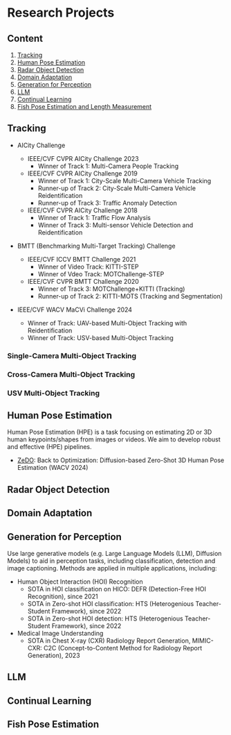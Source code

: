 # Research Projects
## Content
1. [Tracking](#tracking)
2. [Human Pose Estimation](#human-pose-estimation)
3. [Radar Object Detection](#radar-object-detection)
4. [Domain Adaptation](#domain-adaptation)
5. [Generation for Perception](#generation-for-perception)
6. [LLM](#llm)
7. [Continual Learning](#continual-learning)
8. [Fish Pose Estimation and Length Measurement](#fish-pose-estimation)

## Tracking

- AICity Challenge
  - IEEE/CVF CVPR AICity Challenge 2023
    - Winner of Track 1: Multi-Camera People Tracking
  - IEEE/CVF CVPR AICity Challenge 2019
    - Winner of Track 1: City-Scale Multi-Camera Vehicle Tracking
    - Runner-up of Track 2: City-Scale Multi-Camera Vehicle Reidentification
    - Runner-up of Track 3: Traffic Anomaly Detection
  - IEEE/CVF CVPR AICity Challenge 2018
    - Winner of Track 1: Traffic Flow Analysis
    - Winner of Track 3: Multi-sensor Vehicle Detection and Reidentification

- BMTT (Benchmarking Multi-Target Tracking) Challenge 
  - IEEE/CVF ICCV BMTT Challenge 2021
    - Winner of Video Track: KITTI-STEP
    - Winner of Vdeo Track: MOTChallenge-STEP
  - IEEE/CVF CVPR BMTT Challenge 2020
    - Winner of Track 3: MOTChallenge+KITTI (Tracking)
    - Runner-up of Track 2: KITTI-MOTS (Tracking and Segmentation)

- IEEE/CVF WACV MaCVi Challenge 2024
  - Winner of Track: UAV-based Multi-Object Tracking with Reidentification
  - Winner of Track: USV-based Multi-Object Tracking


### Single-Camera Multi-Object Tracking

### Cross-Camera Multi-Object Tracking

### USV Multi-Object Tracking

## Human Pose Estimation
Human Pose Estimation (HPE) is a task focusing on estimating 2D or 3D human keypoints/shapes from images or videos. We aim to develop robust and effective (HPE) pipelines.

- [ZeDO](https://zhyjiang.github.io/ZeDO-proj/): Back to Optimization: Diffusion-based Zero-Shot 3D Human Pose Estimation (WACV 2024)

## Radar Object Detection
## Domain Adaptation
## Generation for Perception
Use large generative models (e.g. Large Language Models (LLM), Diffusion Models) to aid in perception tasks, including classification, detection and image captioning. Methods are applied in multiple applications, including:
- Human Object Interaction (HOI) Recognition
  - SOTA in HOI classification on HICO: DEFR (Detection-Free HOI Recognition), since 2021
  - SOTA in Zero-shot HOI classification: HTS (Heterogenious Teacher-Student Framework), since 2022
  - SOTA in Zero-shot HOI detection: HTS (Heterogenious Teacher-Student Framework), since 2022
- Medical Image Understanding
  - SOTA in Chest X-ray (CXR) Radiology Report Generation, MIMIC-CXR: C2C (Concept-to-Content Method for Radiology Report Generation), 2023

## LLM

## Continual Learning

## Fish Pose Estimation
